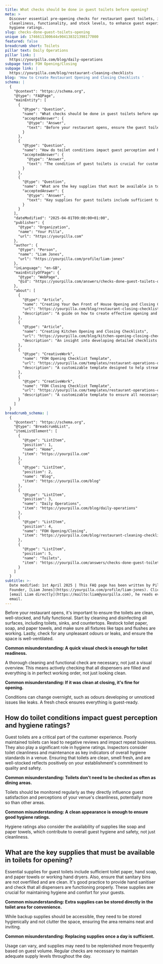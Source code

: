 ```yaml
---
title: What checks should be done in guest toilets before opening?
meta: >
  Discover essential pre-opening checks for restaurant guest toilets, including
  cleanliness, functionality, and stock levels, to enhance guest experience and
  hygiene ratings.
slug: checks-done-guest-toilets-opening
unique id: 1746611300644x904138321398177000
featured: false
breadcrumb short: Toilets
pillar text: Daily Operations
pillar link: |
  https://yourpilla.com/blog/daily-operations
subpage text: FOH Opening/Closing
subpage link: |
  https://yourpilla.com/blog/restaurant-cleaning-checklists
blog: 'How to Create Restaurant Opening and Closing Checklists '
schema: |
  {
    "@context": "https://schema.org",
    "@type": "FAQPage",
    "mainEntity": [
      {
        "@type": "Question",
        "name": "What checks should be done in guest toilets before opening?",
        "acceptedAnswer": {
          "@type": "Answer",
          "text": "Before your restaurant opens, ensure the guest toilets are clean, well-stocked, and fully functional. This includes cleaning and disinfecting all surfaces, restocking essential supplies like toilet paper, soap, and paper towels, and checking that all fixtures are working properly. Additionally, inspect for any unpleasant odours or leaks, and confirm that the space is well-ventilated to ensure it is welcoming for guests."
        }
      },
      {
        "@type": "Question",
        "name": "How do toilet conditions impact guest perception and hygiene ratings?",
        "acceptedAnswer": {
          "@type": "Answer",
          "text": "The condition of guest toilets is crucial for customer experience and hygiene standards. Well-maintained toilets enhance guest satisfaction and reflect positively on your establishment's hygiene ratings. Inspectors also assess toilet cleanliness and functionality when evaluating overall hygiene standards, making regular monitoring and maintenance essential for maintaining quality and safety."
        }
      },
      {
        "@type": "Question",
        "name": "What are the key supplies that must be available in toilets for opening?",
        "acceptedAnswer": {
          "@type": "Answer",
          "text": "Key supplies for guest toilets include sufficient toilet paper, hand soap, and paper towels or operational hand dryers. Ensure sanitary bins are clean and not overfilled. It's also advisable to provide hand sanitiser and check that all dispensers are functional. These measures are crucial for maintaining hygiene and comfort for your guests."
        }
      }
    ],
    "dateModified": "2025-04-01T09:00:00+01:00",
    "publisher": {
      "@type": "Organization",
      "name": "Your Pilla",
      "url": "https://yourpilla.com"
    },
    "author": {
      "@type": "Person",
      "name": "Liam Jones",
      "url": "https://yourpilla.com/profile/liam-jones"
    },
    "inLanguage": "en-GB",
    "mainEntityOfPage": {
      "@type": "WebPage",
      "@id": "https://yourpilla.com/answers/checks-done-guest-toilets-opening"
    },
    "about": [
      {
        "@type": "Article",
        "name": "Creating Your Own Front of House Opening and Closing Checklists",
        "url": "https://yourpilla.com/blog/restaurant-closing-checklist",
        "description": "A guide on how to create effective opening and closing checklists for restaurant front of house operations."
      },
      {
        "@type": "Article",
        "name": "Creating Kitchen Opening and Closing Checklists",
        "url": "https://yourpilla.com/blog/kitchen-opening-closing-checklists",
        "description": "An insight into developing detailed checklists for kitchen operations to ensure optimal setup and closure processes."
      },
      {
        "@type": "CreativeWork",
        "name": "FOH Opening Checklist Template",
        "url": "https://yourpilla.com/templates/restaurant-operations-opening-checklist",
        "description": "A customizable template designed to help streamline front-of-house operations during restaurant opening."
      },
      {
        "@type": "CreativeWork",
        "name": "FOH Closing Checklist Template",
        "url": "https://yourpilla.com/templates/restaurant-operations-closing-checklist",
        "description": "A customizable template to ensure all necessary tasks are completed during the closing of front-of-house operations."
      }
    ]
  }
breadcrumb_schema: |
  {
    "@context": "https://schema.org",
    "@type": "BreadcrumbList",
    "itemListElement": [
      {
        "@type": "ListItem",
        "position": 1,
        "name": "Home",
        "item": "https://yourpilla.com"
      },
      {
        "@type": "ListItem",
        "position": 2,
        "name": "Blog",
        "item": "https://yourpilla.com/blog"
      },
      {
        "@type": "ListItem",
        "position": 3,
        "name": "Daily Operations",
        "item": "https://yourpilla.com/blog/daily-operations"
      },
      {
        "@type": "ListItem",
        "position": 4,
        "name": "FOH Opening/Closing",
        "item": "https://yourpilla.com/blog/restaurant-cleaning-checklists"
      },
      {
        "@type": "ListItem",
        "position": 5,
        "name": "Toilets",
        "item": "https://yourpilla.com/answers/checks-done-guest-toilets-opening"
      }
    ]
  }
subtitle: >-
  Date modified: 1st April 2025 | This FAQ page has been written by Pilla
  Founder, [Liam Jones](https://yourpilla.com/profile/liam-jones). Click to
  [email Liam directly](https://mailto:liam@yourpilla.com), he reads every
  email.
---
```

Before your restaurant opens, it's important to ensure the toilets are clean, well-stocked, and fully functional. Start by cleaning and disinfecting all surfaces, including toilets, sinks, and countertops. Restock toilet paper, soap, and paper towels, and make sure all fixtures like taps and flushes are working. Lastly, check for any unpleasant odours or leaks, and ensure the space is well-ventilated.

**Common misunderstanding: A quick visual check is enough for toilet readiness.**

A thorough cleaning and functional check are necessary, not just a visual overview. This means actively checking that all dispensers are filled and everything is in perfect working order, not just looking clean.

**Common misunderstanding: If it was clean at closing, it's fine for opening.**

Conditions can change overnight, such as odours developing or unnoticed issues like leaks. A fresh check ensures everything is guest-ready.

## How do toilet conditions impact guest perception and hygiene ratings?

Guest toilets are a critical part of the customer experience. Poorly maintained toilets can lead to negative reviews and impact repeat business. They also play a significant role in hygiene ratings. Inspectors consider toilet cleanliness and maintenance as key indicators of overall hygiene standards in a venue. Ensuring that toilets are clean, smell fresh, and are well-stocked reflects positively on your establishment's commitment to quality and safety.

**Common misunderstanding: Toilets don't need to be checked as often as dining areas.**

Toilets should be monitored regularly as they directly influence guest satisfaction and perceptions of your venue's cleanliness, potentially more so than other areas.

**Common misunderstanding: A clean appearance is enough to ensure good hygiene ratings.**

Hygiene ratings also consider the availability of supplies like soap and paper towels, which contribute to overall guest hygiene and safety, not just cleanliness.

## What are the key supplies that must be available in toilets for opening?

Essential supplies for guest toilets include sufficient toilet paper, hand soap, and paper towels or working hand dryers. Also, ensure that sanitary bins are not overfilled and are clean. It's good practice to provide hand sanitiser and check that all dispensers are functioning properly. These supplies are crucial for maintaining hygiene and comfort for your guests.

**Common misunderstanding: Extra supplies can be stored directly in the toilet area for convenience.**

While backup supplies should be accessible, they need to be stored hygienically and not clutter the space, ensuring the area remains neat and inviting.

**Common misunderstanding: Replacing supplies once a day is sufficient.**

Usage can vary, and supplies may need to be replenished more frequently based on guest volume. Regular checks are necessary to maintain adequate supply levels throughout the day.

